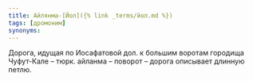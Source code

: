 ```yaml
---
title: Айлянма-[Йол]({% link _terms/йол.md %})
tags: [дромоним]
synonyms:
---
```


Дорога, идущая по Иосафатовой дол. к большим воротам городища Чуфут-Кале – тюрк.
айланма – поворот – дорога описывает длинную петлю.
